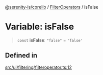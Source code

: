 [@serenity-is/corelib](../../../README.md) / [FilterOperators](../README.md) / isFalse

# Variable: isFalse

> `const` **isFalse**: `"false"` = `'false'`

## Defined in

[src/ui/filtering/filteroperator.ts:12](https://github.com/serenity-is/serenity/blob/master/packages/corelib/src/ui/filtering/filteroperator.ts#L12)
